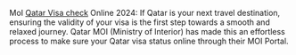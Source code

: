 MoI [Qatar Visa check](https://qatarvisacheck.info/) Online 2024: If Qatar is your next travel destination, ensuring the validity of your visa is the first step towards a smooth and relaxed journey. Qatar MOI (Ministry of Interior) has made this an effortless process to make sure your Qatar visa status online through their MOI Portal.
